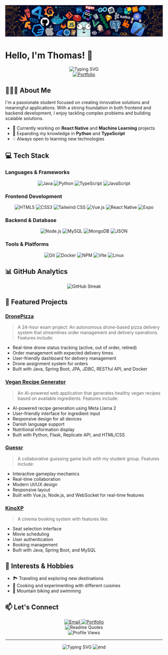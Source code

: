 
<img src="https://raw.githubusercontent.com/Yash621/Yash621/refs/heads/master/images/github-banner.png" alt="Banner" />

  
  # Hello, I'm Thomas! 👋
<div align="center">
  <img src="https://readme-typing-svg.herokuapp.com?font=Fira+Code&pause=1000&color=2D9EF7&center=true&vCenter=true&width=435&lines=Computer+Science+Student;Tech+Enthusiast" alt="Typing SVG" />
</div>

<div align="center">
  <a href="https://thomasgav.com">
    <img src="https://img.shields.io/badge/Portfolio-4D4D4D?style=for-the-badge&logo=google-chrome&logoColor=white" alt="Portfolio" />
  </a>
</div>

## 🧑🏻‍💻 About Me
<!--<div align="center">
  <img src="https://github-profile-trophy.vercel.app/?username=tgavri&theme=darkhub&no-frame=true&column=7&margin-w=15&margin-h=15" alt="Trophy" />
</div> -->

I'm a passionate student focused on creating innovative solutions and meaningful applications. With a strong foundation in both frontend and backend development, I enjoy tackling complex problems and building scalable solutions.

- 🔭 Currently working on **React Native** and **Machine Learning** projects
- 🌱 Expanding my knowledge in **Python** and **TypeScript**
- 💡 Always open to learning new technologies
<!--- 👯 Looking to collaborate on interesting projects-->

## 💻 Tech Stack

### Languages & Frameworks
<div align="center">
  <img src="https://img.shields.io/badge/Java-ED8B00?style=for-the-badge&logo=java&logoColor=white" alt="Java" />
  <img src="https://img.shields.io/badge/Python-3776AB?style=for-the-badge&logo=python&logoColor=white" alt="Python" />
  <img src="https://img.shields.io/badge/TypeScript-007ACC?style=for-the-badge&logo=typescript&logoColor=white" alt="TypeScript" />
  <img src="https://img.shields.io/badge/JavaScript-F7DF1E?style=for-the-badge&logo=javascript&logoColor=black" alt="JavaScript" />
</div>

### Frontend Development
<div align="center">
  <img src="https://img.shields.io/badge/HTML5-E34F26?style=for-the-badge&logo=html5&logoColor=white" alt="HTML5" />
  <img src="https://img.shields.io/badge/CSS3-1572B6?style=for-the-badge&logo=css3&logoColor=white" alt="CSS3" />
  <img src="https://img.shields.io/badge/Tailwind_CSS-38B2AC?style=for-the-badge&logo=tailwind-css&logoColor=white" alt="Tailwind CSS" />
  <img src="https://img.shields.io/badge/Vue.js-4FC08D?style=for-the-badge&logo=vue.js&logoColor=white" alt="Vue.js" />
  <img src="https://img.shields.io/badge/React_Native-61DAFB?style=for-the-badge&logo=react&logoColor=black" alt="React Native" />
  <img src="https://img.shields.io/badge/Expo-000020?style=for-the-badge&logo=expo&logoColor=white" alt="Expo" />
</div>

### Backend & Database
<div align="center">
  <img src="https://img.shields.io/badge/Node.js-339933?style=for-the-badge&logo=node.js&logoColor=white" alt="Node.js" />
  <img src="https://img.shields.io/badge/MySQL-4479A1?style=for-the-badge&logo=mysql&logoColor=white" alt="MySQL" />
  <img src="https://img.shields.io/badge/MongoDB-47A248?style=for-the-badge&logo=mongodb&logoColor=white" alt="MongoDB" />
  <img src="https://img.shields.io/badge/JSON-000000?style=for-the-badge&logo=json&logoColor=white" alt="JSON" />
</div>

### Tools & Platforms
<div align="center">
  <img src="https://img.shields.io/badge/Git-F05032?style=for-the-badge&logo=git&logoColor=white" alt="Git" />
  <img src="https://img.shields.io/badge/Docker-2496ED?style=for-the-badge&logo=docker&logoColor=white" alt="Docker" />
  <img src="https://img.shields.io/badge/NPM-CB3837?style=for-the-badge&logo=npm&logoColor=white" alt="NPM" />
  <img src="https://img.shields.io/badge/Vite-646CFF?style=for-the-badge&logo=vite&logoColor=white" alt="Vite" />
  <img src="https://img.shields.io/badge/Linux-FCC624?style=for-the-badge&logo=linux&logoColor=black" alt="Linux" />
</div>

## 📊 GitHub Analytics
<div align="center">
  <!--<img src="https://github-readme-stats.vercel.app/api?username=tgavri&show_icons=true&theme=dark&hide_border=true&count_private=true" alt="GitHub Stats" />-->
  <img src="https://github-readme-streak-stats-eight.vercel.app?user=tgavri&theme=dark" alt="GitHub Streak" />
  <!--<img src="https://github-readme-activity-graph.vercel.app/graph?username=tgavri&theme=dark&hide_border=true" alt="GitHub Activity Graph" /> -->
</div>

## 🚀 Featured Projects

### [DronePizza](https://github.com/tgavri/DronePizza)
> A 24-hour exam project: An autonomous drone-based pizza delivery system that streamlines order management and delivery operations. Features include:
- Real-time drone status tracking (active, out of order, retired)
- Order management with expected delivery times
- User-friendly dashboard for delivery management
- Drone assignment system for orders
- Built with Java, Spring Boot, JPA, JDBC, RESTful API, and Docker

### [Vegan Recipe Generator](https://github.com/tgavri/Vegan-Recipe-Generator)
> An AI-powered web application that generates healthy vegan recipes based on available ingredients. Features include:
- AI-powered recipe generation using Meta Llama 2
- User-friendly interface for ingredient input
- Responsive design for all devices
- Danish language support
- Nutritional information display
- Built with Python, Flask, Replicate API, and HTML/CSS

### [Guessr](https://github.com/tgavri/guessr)
> A collaborative guessing game built with my student group. Features include:
- Interactive gameplay mechanics
- Real-time collaboration
- Modern UI/UX design
- Responsive layout
- Built with Vue.js, Node.js, and WebSocket for real-time features

### [KinoXP](https://github.com/tgavri/KinoXP)
> A cinema booking system with features like:
- Seat selection interface
- Movie scheduling
- User authentication
- Booking management
- Built with Java, Spring Boot, and MySQL

## 🌟 Interests & Hobbies
- 🏞️ Traveling and exploring new destinations
- 🍳 Cooking and experimenting with different cuisines
- 🚵 Mountain biking and swimming

## 📫 Let's Connect
<div align="center">
  <a href="mailto:tgruch@gmail.com">
    <img src="https://img.shields.io/badge/Email-D14836?style=for-the-badge&logo=gmail&logoColor=white" alt="Email" />
  </a>
  <a href="https://thomasgav.com">
    <img src="https://img.shields.io/badge/Portfolio-4D4D4D?style=for-the-badge&logo=google-chrome&logoColor=white" alt="Portfolio" />
  </a>
</div>


<div align="center">
  <img src="https://quotes-github-readme.vercel.app/api?type=horizontal&theme=dark" alt="Readme Quotes" />
</div>

<div align="center">
  <img src="https://komarev.com/ghpvc/?username=tgavri&color=brightgreen&style=flat-square" alt="Profile Views" />
</div>


---
<div align="center">
  <img src="https://readme-typing-svg.herokuapp.com?font=Fira+Code&pause=1000&color=2D9EF7&center=true&vCenter=true&width=435&lines=Thanks+for+visiting!;Feel+free+to+connect" alt="Typing SVG" />

  <img src="https://camo.githubusercontent.com/ff1d4eb768b74fa335491dd8a7e87d95017665c1570e5a8828fddfdb728da450/68747470733a2f2f63617073756c652d72656e6465722e76657263656c2e6170702f6170693f747970653d776176696e6726636f6c6f723d6772616469656e74266865696768743d3130302673656374696f6e3d666f6f746572" alt="end" />

</div>




<!--
backup
# Hello, I'm Thomas! 👋

[![Twitter Badge](https://img.shields.io/badge/-@YourTwitterHandle-1DA1F2?style=flat&logo=twitter&logoColor=white)](https://twitter.com/YourTwitterHandle)
[![LinkedIn Badge](https://img.shields.io/badge/-YourLinkedIn-0A66C2?style=flat&logo=linkedin&logoColor=white)](https://www.linkedin.com/in/YourLinkedIn/)
[![GitHub Badge](https://img.shields.io/badge/-YourGitHub-181717?style=flat&logo=github&logoColor=white)](https://github.com/tgavri)

## 👨‍💻 About Me
I'm a Full Stack Developer passionate about building meaningful and impactful projects. I enjoy working with cutting-edge technologies and love to learn and collaborate with others.

- 🌱 Currently learning Python.
- 🚀 Looking to contribute to any project. Get in touch.

## 🛠️ Skills & Technologies

### Programming Languages
- Java, JavaScript, Python.

### Web Development
- Frontend: HTML, CSS, Vue.js
- Backend: Node.js

### Tools & Platforms
- Git, Docker, NPM

### Database Technologies
- SQL (MySQL), NoSQL (MongoDB)

## 🔥 GitHub Stats
![Your GitHub Stats](https://github-readme-stats.vercel.app/api?username=tgavri&show_icons=true&hide_title=true&hide=prs&count_private=true&theme=dark)

## 🚀 Current Projects
- **[Guessr](https://github.com/tgavri/guessr)**: A guessr game, created in collab with student group. 

## 🌱 Fun Facts
- I enjoy traveling, cooking, and mountainbiking.
- I love exploring new places and trying different cuisines.

## 📫 How to Reach Me
- **Email**: [tgruch@gmail.com](mailto:tgruch@gmail.com)
- **Website**: [thomasgav.com](http://thomasgav.com)

## 📚 Connect with Me
<!-- - [LinkedIn](https://www.linkedin.com/in/YourLinkedIn/)
- [Twitter](https://twitter.com/YourTwitterHandle)
- [Portfolio](https://thomasgav.com)

## 👁️ Profile Views
![Profile views](https://komarev.com/ghpvc/?username=tgavri&color=brightgreen)

---

Thanks for stopping by! Let's build something amazing together! 😊

<!--
**tgavri/tgavri** is a ✨ _special_ ✨ repository because its `README.md` (this file) appears on your GitHub profile.

Here are some ideas to get you started:

- 🔭 I’m currently working on ...
- 🌱 I’m currently learning ...
- 👯 I’m looking to collaborate on ...
- 🤔 I’m looking for help with ...
- 💬 Ask me about ...
- 📫 How to reach me: ...
- 😄 Pronouns: ...
- ⚡ Fun fact: ...
-->
